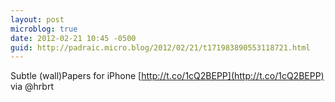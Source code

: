 ```yaml
---
layout: post
microblog: true
date: 2012-02-21 10:45 -0500
guid: http://padraic.micro.blog/2012/02/21/t171983890553118721.html
---
```

Subtle (wall)Papers for iPhone [http://t.co/1cQ2BEPP](http://t.co/1cQ2BEPP) via @hrbrt
